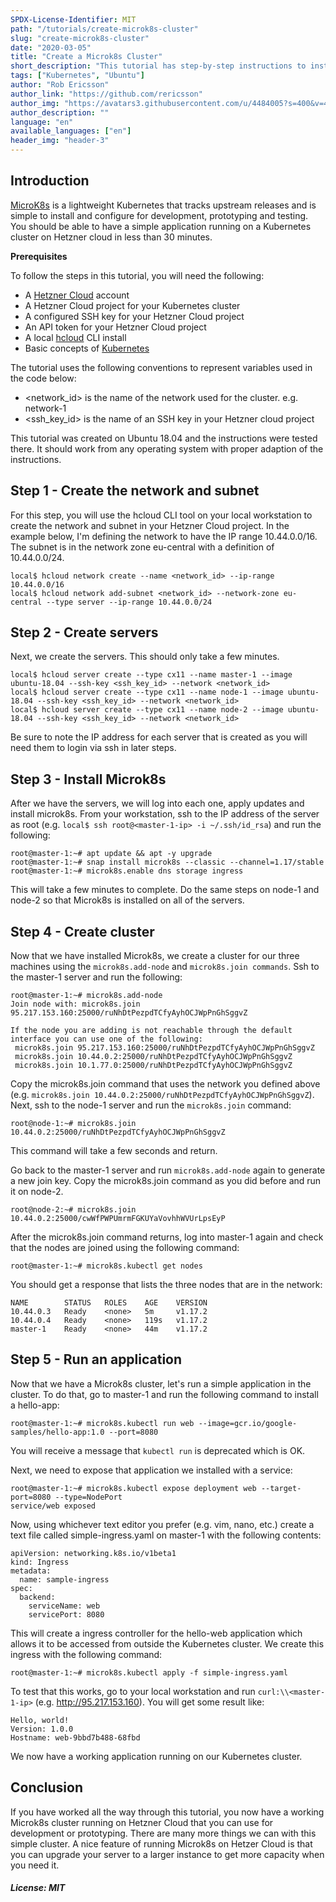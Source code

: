 ```yaml
---
SPDX-License-Identifier: MIT
path: "/tutorials/create-microk8s-cluster"
slug: "create-microk8s-cluster"
date: "2020-03-05"
title: "Create a Microk8s Cluster"
short_description: "This tutorial has step-by-step instructions to install and configure a Microk8s cluster on Hetzner Cloud for development, prototyping and testing"
tags: ["Kubernetes", "Ubuntu"]
author: "Rob Ericsson"
author_link: "https://github.com/rericsson"
author_img: "https://avatars3.githubusercontent.com/u/4484005?s=400&v=4"
author_description: ""
language: "en"
available_languages: ["en"]
header_img: "header-3"
---
```


## Introduction

[MicroK8s](https://microk8s.io/) is a lightweight Kubernetes that tracks upstream releases and is simple to install and configure for development, prototyping and testing. You should be able to have a simple application running on a Kubernetes cluster on Hetzner cloud in less than 30 minutes.  

**Prerequisites**

To follow the steps in this tutorial, you will need the following:
* A [Hetzner Cloud](https://www.hetzner.com/cloud) account 
* A Hetzner Cloud project for your Kubernetes cluster
* A configured SSH key for your Hetzner Cloud project
* An API token for your Hetzner Cloud project
* A local [hcloud](https://github.com/hetznercloud/cli) CLI install
* Basic concepts of [Kubernetes](https://kubernetes.io/docs/concepts/)

The tutorial uses the following conventions to represent variables used in the code below:
* <network_id> is the name of the network used for the cluster. e.g. network-1
* <ssh_key_id> is the name of an SSH key in your Hetzner cloud project


This tutorial was created on Ubuntu 18.04 and the instructions were tested there. It should work from any operating system with proper adaption of the instructions. 

## Step 1 - Create the network and subnet 

For this step, you will use the hcloud CLI tool on your local workstation to create the network and subnet in your Hetzner Cloud project. In the example below, I'm defining the network to have the IP range 10.44.0.0/16. The subnet is in the network zone eu-central with a definition of 10.44.0.0/24.

```
local$ hcloud network create --name <network_id> --ip-range 10.44.0.0/16
local$ hcloud network add-subnet <network_id> --network-zone eu-central --type server --ip-range 10.44.0.0/24
``` 

## Step 2 - Create servers

Next, we create the servers. This should only take a few minutes. 

```
local$ hcloud server create --type cx11 --name master-1 --image ubuntu-18.04 --ssh-key <ssh_key_id> --network <network_id>
local$ hcloud server create --type cx11 --name node-1 --image ubuntu-18.04 --ssh-key <ssh_key_id> --network <network_id>
local$ hcloud server create --type cx11 --name node-2 --image ubuntu-18.04 --ssh-key <ssh_key_id> --network <network_id>
```
Be sure to note the IP address for each server that is created as you will need them to login via ssh in later steps. 

## Step 3 - Install Microk8s

After we have the servers, we will log into each one, apply updates and install microk8s. From your workstation, ssh to the IP address of the server as root (e.g. `local$ ssh root@<master-1-ip> -i ~/.ssh/id_rsa`) and run the following:

```
root@master-1:~# apt update && apt -y upgrade
root@master-1:~# snap install microk8s --classic --channel=1.17/stable
root@master-1:~# microk8s.enable dns storage ingress
``` 
This will take a few minutes to complete. Do the same steps on node-1 and node-2 so that Microk8s is installed on all of the servers.


## Step 4 - Create cluster

Now that we have installed Microk8s, we create a cluster for our three machines using the `microk8s.add-node` and `microk8s.join commands`. Ssh to the master-1 server and run the following:

```
root@master-1:~# microk8s.add-node
Join node with: microk8s.join 95.217.153.160:25000/ruNhDtPezpdTCfyAyhOCJWpPnGhSggvZ

If the node you are adding is not reachable through the default interface you can use one of the following:
 microk8s.join 95.217.153.160:25000/ruNhDtPezpdTCfyAyhOCJWpPnGhSggvZ
 microk8s.join 10.44.0.2:25000/ruNhDtPezpdTCfyAyhOCJWpPnGhSggvZ
 microk8s.join 10.1.77.0:25000/ruNhDtPezpdTCfyAyhOCJWpPnGhSggvZ
```

Copy the microk8s.join command that uses the network you defined above (e.g. `microk8s.join 10.44.0.2:25000/ruNhDtPezpdTCfyAyhOCJWpPnGhSggvZ`). Next, ssh to the node-1 server and run the `microk8s.join` command:

```
root@node-1:~# microk8s.join 10.44.0.2:25000/ruNhDtPezpdTCfyAyhOCJWpPnGhSggvZ
```

This command will take a few seconds and return. 

Go back to the master-1 server and run `microk8s.add-node` again to generate a new join key. Copy the microk8s.join command as you did before and run it on node-2. 

```
root@node-2:~# microk8s.join 10.44.0.2:25000/cwWfPWPUmrmFGKUYaVovhhWVUrLpsEyP
```

After the microk8s.join command returns, log into master-1 again and check that the nodes are joined using the following command:

```
root@master-1:~# microk8s.kubectl get nodes
```

You should get a response that lists the three nodes that are in the network:

```
NAME        STATUS   ROLES    AGE    VERSION
10.44.0.3   Ready    <none>   5m     v1.17.2
10.44.0.4   Ready    <none>   119s   v1.17.2
master-1    Ready    <none>   44m    v1.17.2
```

## Step 5 - Run an application

Now that we have a Microk8s cluster, let's run a simple application in the cluster. To do that, go to master-1 and run the following command to install a hello-app:

```
root@master-1:~# microk8s.kubectl run web --image=gcr.io/google-samples/hello-app:1.0 --port=8080 
```

You will receive a message that `kubectl run` is deprecated which is OK.  

Next, we need to expose that application we installed with a service:
```
root@master-1:~# microk8s.kubectl expose deployment web --target-port=8080 --type=NodePort
service/web exposed
```

Now, using whichever text editor you prefer (e.g. vim, nano, etc.) create a text file called simple-ingress.yaml on master-1 with the following contents:
```
apiVersion: networking.k8s.io/v1beta1
kind: Ingress
metadata:
  name: sample-ingress
spec:
  backend:
    serviceName: web
    servicePort: 8080
```
This will create a ingress controller for the hello-web application which allows it to be accessed from outside the Kubernetes cluster. We create this ingress with the following command:

```
root@master-1:~# microk8s.kubectl apply -f simple-ingress.yaml
```

To test that this works, go to your local workstation and run `curl:\\<master-1-ip>` (e.g. http://95.217.153.160). You will get some result like:

```
Hello, world!
Version: 1.0.0
Hostname: web-9bbd7b488-68fbd
```

We now have a working application running on our Kubernetes cluster. 

## Conclusion

If you have worked all the way through this tutorial, you now have a working Microk8s cluster running on Hetzner Cloud that you can use for development or prototyping. There are many more things we can with this simple cluster. A nice feature of running Microk8s on Hetzer Cloud is that you can upgrade your server to a larger instance to get more capacity when you need it.

##### License: MIT

<!--

Contributor's Certificate of Origin

By making a contribution to this project, I certify that:

(a) The contribution was created in whole or in part by me and I have
    the right to submit it under the license indicated in the file; or

(b) The contribution is based upon previous work that, to the best of my
    knowledge, is covered under an appropriate license and I have the
    right under that license to submit that work with modifications,
    whether created in whole or in part by me, under the same license
    (unless I am permitted to submit under a different license), as
    indicated in the file; or

(c) The contribution was provided directly to me by some other person
    who certified (a), (b) or (c) and I have not modified it.

(d) I understand and agree that this project and the contribution are
    public and that a record of the contribution (including all personal
    information I submit with it, including my sign-off) is maintained
    indefinitely and may be redistributed consistent with this project
    or the license(s) involved.

Signed-off-by: Rob Ericsson rob@l10systems.com
